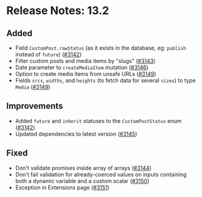 # Release Notes: 13.2

## Added

- Field `CustomPost.rawStatus` (as it exists in the database, eg: `publish` instead of `future`) ([#3142](https://github.com/GatoGraphQL/GatoGraphQL/pull/3142))
- Filter custom posts and media items by "slugs" ([#3143](https://github.com/GatoGraphQL/GatoGraphQL/pull/3143))
- Date parameter to `createMediaItem` mutation ([#3146](https://github.com/GatoGraphQL/GatoGraphQL/pull/3146))
- Option to create media items from unsafe URLs ([#3149](https://github.com/GatoGraphQL/GatoGraphQL/pull/3149))
- Fields `srcs`, `widths`, and `heights` (to fetch data for several `sizes`) to type `Media` ([#3149](https://github.com/GatoGraphQL/GatoGraphQL/pull/3149))

## Improvements

- Added `future` and `inherit` statuses to the `CustomPostStatus` enum ([#3142](https://github.com/GatoGraphQL/GatoGraphQL/pull/3142))
- Updated dependencies to latest version ([#3145](https://github.com/GatoGraphQL/GatoGraphQL/pull/3145))

## Fixed

- Don't validate promises inside array of arrays ([#3144](https://github.com/GatoGraphQL/GatoGraphQL/pull/3144))
- Don't fail validation for already-coerced values on inputs containing both a dynamic variable and a custom scalar ([#3150](https://github.com/GatoGraphQL/GatoGraphQL/pull/3150))
- Exception in Extensions page ([#3151](https://github.com/GatoGraphQL/GatoGraphQL/pull/3151))
